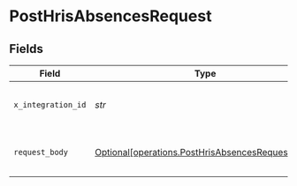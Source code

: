 # PostHrisAbsencesRequest


## Fields

| Field                                                                                                                                                                                                                                                                 | Type                                                                                                                                                                                                                                                                  | Required                                                                                                                                                                                                                                                              | Description                                                                                                                                                                                                                                                           | Example                                                                                                                                                                                                                                                               |
| --------------------------------------------------------------------------------------------------------------------------------------------------------------------------------------------------------------------------------------------------------------------- | --------------------------------------------------------------------------------------------------------------------------------------------------------------------------------------------------------------------------------------------------------------------- | --------------------------------------------------------------------------------------------------------------------------------------------------------------------------------------------------------------------------------------------------------------------- | --------------------------------------------------------------------------------------------------------------------------------------------------------------------------------------------------------------------------------------------------------------------- | --------------------------------------------------------------------------------------------------------------------------------------------------------------------------------------------------------------------------------------------------------------------- |
| `x_integration_id`                                                                                                                                                                                                                                                    | *str*                                                                                                                                                                                                                                                                 | :heavy_check_mark:                                                                                                                                                                                                                                                    | ID of the integration you want to interact with.                                                                                                                                                                                                                      |                                                                                                                                                                                                                                                                       |
| `request_body`                                                                                                                                                                                                                                                        | [Optional[operations.PostHrisAbsencesRequestBody]](../../models/operations/posthrisabsencesrequestbody.md)                                                                                                                                                            | :heavy_minus_sign:                                                                                                                                                                                                                                                    | POST /hris/absences request body                                                                                                                                                                                                                                      | {"employee_id":"wXJMxwDvPAjrJ4CyqdV9","absence_type_id":"3YKtQ7qedsrcCady1jSyAkY1","start_date":"2019-09-17","end_date":"2019-09-21","start_time":"08:30:00","end_time":"16:00:00","start_half_day":false,"end_half_day":false,"employee_note":"Visiting the aliens"} |